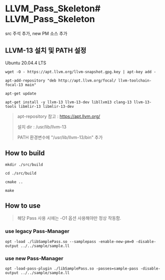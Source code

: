 # LLVM_Pass_Skeleton# LLVM_Pass_Skeleton
src 주석 추가, new PM 소스 추가

##
## LLVM-13 설치 및 PATH 설정

Ubuntu 20.04.4 LTS
```
wget -O - https://apt.llvm.org/llvm-snapshot.gpg.key | apt-key add -

apt-add-repository "deb http://apt.llvm.org/focal/ llvm-toolchain-focal-13 main" 

apt-get update

apt-get install -y llvm-13 llvm-13-dev libllvm13 clang-13 llvm-13-tools libmlir-13 libmlir-13-dev
```

> apt-repository 참고 : https://apt.llvm.org/
> 
> 설치 dir : /usr/lib/llvm-13 
>
> PATH 환경변수에 "/usr/lib/llvm-13/bin" 추가

##
## How to build
```
mkdir ./src/build

cd ./src/build

cmake ..

make
```

##
## How to use
> 해당 Pass 사용 시에는 -O1 옵션 사용해야만 정상 작동함. 
### use legacy Pass-Manager
```
opt -load ./libSamplePass.so --samplepass -enable-new-pm=0 -disable-output ../../sample/sample.ll
```

### use new Pass-Manager
```
opt -load-pass-plugin ./libSamplePass.so -passes=sample-pass -disable-output ../../sample/sample.ll
```

